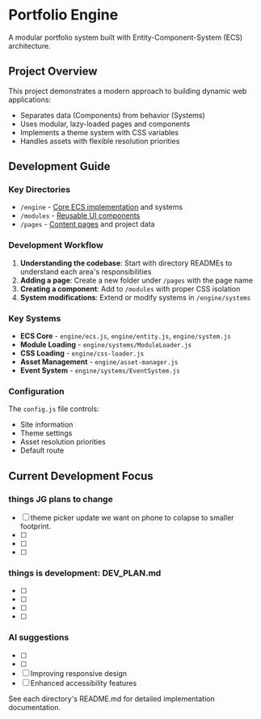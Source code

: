 # Portfolio Engine

A modular portfolio system built with Entity-Component-System (ECS) architecture.

## Project Overview

This project demonstrates a modern approach to building dynamic web applications:
- Separates data (Components) from behavior (Systems)
- Uses modular, lazy-loaded pages and components
- Implements a theme system with CSS variables
- Handles assets with flexible resolution priorities

## Development Guide

### Key Directories

- `/engine` - [Core ECS implementation](./engine/README.md) and systems
- `/modules` - [Reusable UI components](./modules/README.md) 
- `/pages` - [Content pages](./pages/README.md) and project data

### Development Workflow

1. **Understanding the codebase**: Start with directory READMEs to understand each area's responsibilities
2. **Adding a page**: Create a new folder under `/pages` with the page name
3. **Creating a component**: Add to `/modules` with proper CSS isolation
4. **System modifications**: Extend or modify systems in `/engine/systems`

### Key Systems

- **ECS Core** - `engine/ecs.js`, `engine/entity.js`, `engine/system.js`
- **Module Loading** - `engine/systems/ModuleLoader.js`
- **CSS Loading** - `engine/css-loader.js`
- **Asset Management** - `engine/asset-manager.js`
- **Event System** - `engine/systems/EventSystem.js`

### Configuration

The `config.js` file controls:
- Site information
- Theme settings
- Asset resolution priorities
- Default route

## Current Development Focus

### things JG plans to change
- [ ] theme picker update
        we want on phone to colapse to smaller footprint.
- [ ]
- [ ]
- [ ]

### things is development: DEV_PLAN.md
- [ ]
- [ ]
- [ ]
- [ ]

### AI suggestions
- [ ] 
- [ ] 
- [ ] Improving responsive design
- [ ] Enhanced accessibility features

See each directory's README.md for detailed implementation documentation.
